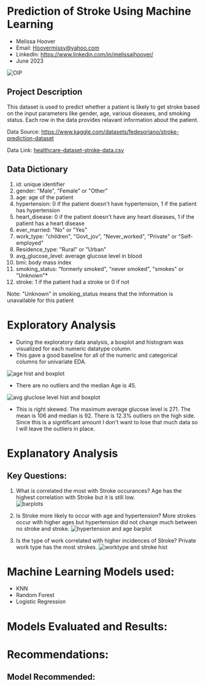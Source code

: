 # Prediction of Stroke Using Machine Learning
  - Melissa Hoover
  - Email:  Hoovermissy@yahoo.com
  - LinkedIn: https://www.linkedin.com/in/melissajhoover/
  - June 2023

![OIP](https://github.com/Mhoover41/Stroke-Prediction/assets/127150137/966e5a72-a867-4534-b655-9dc592dc12ab)

## Project Description
This dataset is used to predict whether a patient is likely to get stroke based on the input parameters like gender, age, various diseases, and smoking status. Each row in the data provides relavant information about the patient.

Data Source: https://www.kaggle.com/datasets/fedesoriano/stroke-prediction-dataset

Data Link: [healthcare-dataset-stroke-data.csv](https://github.com/Mhoover41/Stroke-Prediction/files/11501796/healthcare-dataset-stroke-data.csv)

## Data Dictionary
1) id: unique identifier
2) gender: "Male", "Female" or "Other"
3) age: age of the patient
4) hypertension: 0 if the patient doesn't have hypertension, 1 if the patient has hypertension
5) heart_disease: 0 if the patient doesn't have any heart diseases, 1 if the patient has a heart disease
6) ever_married: "No" or "Yes"
7) work_type: "children", "Govt_jov", "Never_worked", "Private" or "Self-employed"
8) Residence_type: "Rural" or "Urban"
9) avg_glucose_level: average glucose level in blood
10) bmi: body mass index
11) smoking_status: "formerly smoked", "never smoked", "smokes" or "Unknown"*
12) stroke: 1 if the patient had a stroke or 0 if not

Note: "Unknown" in smoking_status means that the information is unavailable for this patient

# Exploratory Analysis
- During the exploratory data analysis, a boxplot and histogram was visualized for each numeric datatype column.
- This gave a good baseline for all of the numeric and categorical columns for univariate EDA.

![age hist and boxplot](https://github.com/Mhoover41/Stroke-Prediction/assets/127150137/57fba073-a43e-44c7-8d25-cbd3f18e7433)

- There are no outliers and the median Age is 45.

![avg gluclose level hist and boxplot](https://github.com/Mhoover41/Stroke-Prediction/assets/127150137/ac0fb0f0-93a2-4611-a602-3b1702ed2749)

- This is right skewed. The maximum average glucose level is 271. The mean is 106 and median is 92. There is 12.3% outliers on the high side. Since this is a signtificant amount I don't want to lose that much data so I will leave the outliers in place.

# Explanatory Analysis
## Key Questions:
1. What is correlated the most with Stroke occurances?  Age has the highest correlation with Stroke but it is still low.  
![barplots](https://github.com/Mhoover41/Stroke-Prediction/assets/127150137/9477c76f-5310-4a9b-873a-6503dd9ce4c2)

2. Is Stroke more likely to occur with age and hypertension?  More strokes occur with higher ages but hypertension did not change much between no stroke and stroke.
![hypertension and age barplot](https://github.com/Mhoover41/Stroke-Prediction/assets/127150137/16f97ad1-62b1-4d83-bca9-c477092765d8)

3. Is the type of work correlated with higher incidences of Stroke?  Private work type has the most strokes. 
![worktype and stroke hist](https://github.com/Mhoover41/Stroke-Prediction/assets/127150137/8f08302a-b9ac-4581-bab4-8405e06dcf50)

# Machine Learning Models used:
- KNN
- Random Forest
- Logistic Regression

# Models Evaluated and Results: 

# Recommendations: 
## Model Recommended: 
